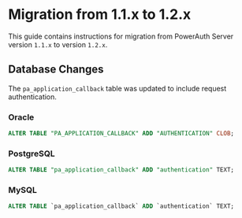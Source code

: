 # Migration from 1.1.x to 1.2.x

This guide contains instructions for migration from PowerAuth Server version `1.1.x` to version `1.2.x`.

## Database Changes

The `pa_application_callback` table was updated to include request authentication. 

### Oracle

```sql
ALTER TABLE "PA_APPLICATION_CALLBACK" ADD "AUTHENTICATION" CLOB;
```

### PostgreSQL

```sql
ALTER TABLE "pa_application_callback" ADD "authentication" TEXT;
```

### MySQL

```sql
ALTER TABLE `pa_application_callback` ADD `authentication` TEXT;
```
